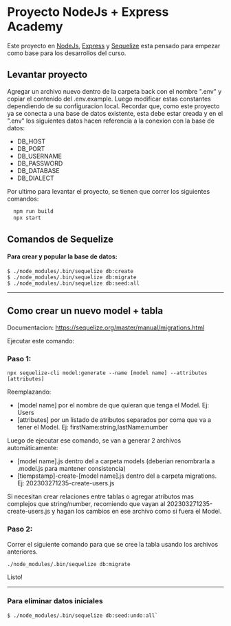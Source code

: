 
# Proyecto NodeJs + Express Academy 

Este proyecto en [NodeJs](https://nodejs.org/en/), [Express](https://expressjs.com/) y [Sequelize](https://sequelize.org/) esta pensado para empezar como base para los desarrollos del curso.

## Levantar proyecto

Agregar un archivo nuevo dentro de la carpeta back con el nombre  ".env" y copiar el contenido del .env.example. Luego modificar estas constantes dependiendo de su configuracion local. Recordar que, como este proyecto ya se conecta a una base de datos existente, esta debe estar creada y en el ".env" los siguientes datos hacen referencia a la conexion con la base de datos:

* DB_HOST
* DB_PORT
* DB_USERNAME
* DB_PASSWORD
* DB_DATABASE
* DB_DIALECT 

Por ultimo para levantar el proyecto, se tienen que correr los siguientes comandos:

```bash
  npm run build
  npx start
```





## Comandos de Sequelize

#### Para crear y popular la base de datos:
```
$ ./node_modules/.bin/sequelize db:create
$ ./node_modules/.bin/sequelize db:migrate
$ ./node_modules/.bin/sequelize db:seed:all
```
---------

## Como crear un nuevo model + tabla
Documentacion: https://sequelize.org/master/manual/migrations.html

Ejecutar este comando:

### Paso 1:

```
npx sequelize-cli model:generate --name [model name] --attributes [attributes]
```

Reemplazando:
- [model name] por el nombre de que quieran que tenga el Model. Ej: Users
- [attributes] por un listado de atributos separados por coma que va a tener el Model. Ej: firstName:string,lastName:number

Luego de ejecutar ese comando, se van a generar 2 archivos automáticamente:
- [model name].js dentro del a carpeta models (deberian renombrarla a .model.js para mantener consistencia)
- [tiempstamp]-create-[model name].js dentro del a carpeta migrations. Ej: 202303271235-create-users.js

Si necesitan crear relaciones entre tablas o agregar atributos mas complejos que string/number, recomiendo que vayan al 202303271235-create-users.js y hagan los cambios en ese archivo como si fuera el Model.

### Paso 2:
Correr el siguiente comando para que se cree la tabla usando los archivos anteriores.

```
./node_modules/.bin/sequelize db:migrate
```
Listo!

---------

### Para eliminar datos iniciales
```
$ ./node_modules/.bin/sequelize db:seed:undo:all`
```
